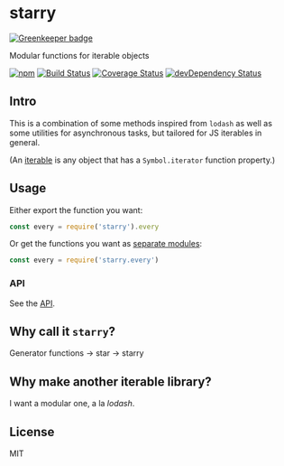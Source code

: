 # starry

[![Greenkeeper badge](https://badges.greenkeeper.io/seangenabe/starry.svg)](https://greenkeeper.io/)

Modular functions for iterable objects

[![npm](https://img.shields.io/npm/v/starry.svg?style=flat-square)](https://www.npmjs.com/package/starry)
[![Build Status](https://img.shields.io/travis/seangenabe/starry/master.svg?style=flat-square)](https://travis-ci.org/seangenabe/starry)
[![Coverage Status](https://img.shields.io/coveralls/seangenabe/starry.svg?style=flat-square)](https://coveralls.io/github/seangenabe/starry)
[![devDependency Status](https://img.shields.io/david/dev/seangenabe/starry.svg?style=flat-square)](https://david-dm.org/seangenabe/starry#info=devDependencies)

## Intro

This is a combination of some methods inspired from `lodash` as well as some utilities for asynchronous tasks, but tailored for JS iterables in general.

(An [iterable][es2015-iterables] is any object that has a `Symbol.iterator` function property.)

[es2015-iterables]: http://www.ecma-international.org/ecma-262/6.0/#sec-iterable-interface

## Usage

Either export the function you want:

```javascript
const every = require('starry').every
```

Or get the functions you want as [separate modules](https://www.npmjs.com/browse/keyword/starry-modularized):

```javascript
const every = require('starry.every')
```

### API

See the [API](API.md).

## Why call it `starry`?

Generator functions -> star -> starry

## Why make another iterable library?

I want a modular one, a la _lodash_.

## License

MIT
